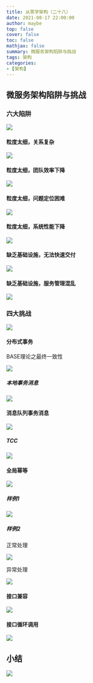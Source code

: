 ```yaml
---
title: 从零学架构（二十八）
date: 2021-08-17 22:00:00
author: maybe
top: false
cover: false
toc: false
mathjax: false
summary: 微服务架构陷阱与挑战
tags: 架构
categories:
- [架构]
---
```


## 微服务架构陷阱与挑战

### 六大陷阱

![](/medias/assets/20210817211724.png)

#### 粒度太细，关系复杂

![](/medias/assets/20210817211907.png)

#### 粒度太细，团队效率下降

![](/medias/assets/20210817212026.png)

#### 粒度太细，问题定位困难

![](/medias/assets/20210817212118.png)

#### 粒度太细，系统性能下降

![](/medias/assets/20210817212234.png)

#### 缺乏基础设施，无法快速交付

![](/medias/assets/20210817212327.png)

#### 缺乏基础设施，服务管理混乱

![](/medias/assets/20210817212555.png)

### 四大挑战

![](/medias/assets/20210817212721.png)

#### 分布式事务

BASE理论之最终一致性

![](/medias/assets/20210817213011.png)

##### 本地事务消息

![](/medias/assets/20210817213105.png)

#### 消息队列事务消息

![](/medias/assets/20210817213205.png)

##### TCC

![](/medias/assets/20210817213249.png)

#### 全局幂等

![](/medias/assets/20210817213420.png)

##### 样例1

![](/medias/assets/20210817213534.png)

##### 样例2

正常处理

![](/medias/assets/20210817213619.png)

异常处理

![](/medias/assets/20210817213837.png)

#### 接口兼容

![](/medias/assets/20210817214041.png)

#### 接口循环调用

![](/medias/assets/20210817214107.png)

## 小结

![](/medias/assets/%E5%BE%AE%E6%9C%8D%E5%8A%A1%E6%9E%B6%E6%9E%84%E9%99%B7%E9%98%B1%E5%92%8C%E6%8C%91%E6%88%98.png)